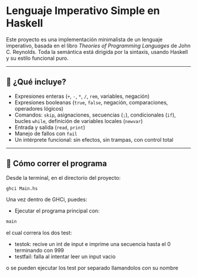 # Lenguaje Imperativo Simple en Haskell

Este proyecto es una implementación minimalista de un lenguaje imperativo, basada en el libro _Theories of Programming Languages_ de John C. Reynolds. Toda la semántica está dirigida por la sintaxis, usando Haskell y su estilo funcional puro.

---

## 🚀 ¿Qué incluye?

- Expresiones enteras (`+`, `-`, `*`, `/`, `rem`, variables, negación)
- Expresiones booleanas (`true`, `false`, negación, comparaciones, operadores lógicos)
- Comandos: `skip`, asignaciones, secuencias (`;`), condicionales (`if`), bucles `while`, definición de variables locales (`newvar`)
- Entrada y salida (`read`, `print`)
- Manejo de fallos con `fail`
- Un intérprete funcional: sin efectos, sin trampas, con control total

---

## 🚀 Cómo correr el programa

Desde la terminal, en el directorio del proyecto:

```bash
ghci Main.hs
``` 

Una vez dentro de GHCi, puedes:
- Ejecutar el programa principal con:
```bash
main
``` 
el cual correra los dos test:
- testok: recive un int de input e imprime una secuencia hasta el 0 terminando con 999
- testfail: falla al intentar leer un input vacio

o se pueden ejecutar los test por separado llamandolos con su nombre